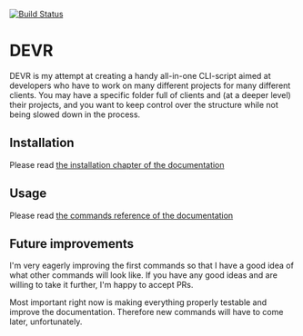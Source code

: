 [![Build Status](https://travis-ci.org/cleentfaar/devr.png?branch=master)](http://travis-ci.org/cleentfaar/devr)

DEVR
========================================================================================================================
DEVR is my attempt at creating a handy all-in-one CLI-script aimed at developers who have to work on many
different projects for many different clients.
You may have a specific folder full of clients and (at a deeper level) their projects, and you want to keep control over
the structure while not being slowed down in the process.


Installation
------------------------------------------------------------------------------------------------------------------------
Please read [the installation chapter of the documentation](docs/1-Installation.md)


Usage
------------------------------------------------------------------------------------------------------------------------
Please read [the commands reference of the documentation](docs/2-Commands.md)


Future improvements
------------------------------------------------------------------------------------------------------------------------
I'm very eagerly improving the first commands so that I have a good idea of what other commands will look like.
If you have any good ideas and are willing to take it further, I'm happy to accept PRs.

Most important right now is making everything properly testable and improve the documentation.
Therefore new commands will have to come later, unfortunately.

